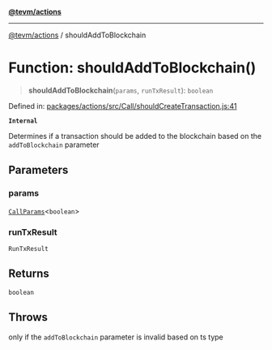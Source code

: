 [**@tevm/actions**](../README.md)

***

[@tevm/actions](../globals.md) / shouldAddToBlockchain

# Function: shouldAddToBlockchain()

> **shouldAddToBlockchain**(`params`, `runTxResult`): `boolean`

Defined in: [packages/actions/src/Call/shouldCreateTransaction.js:41](https://github.com/evmts/tevm-monorepo/blob/main/packages/actions/src/Call/shouldCreateTransaction.js#L41)

**`Internal`**

Determines if a transaction should be added to the blockchain based on the `addToBlockchain` parameter

## Parameters

### params

[`CallParams`](../type-aliases/CallParams.md)\<`boolean`\>

### runTxResult

`RunTxResult`

## Returns

`boolean`

## Throws

only if the `addToBlockchain` parameter is invalid based on ts type
